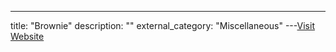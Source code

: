 ---
title: "Brownie"
description: ""
external_category: "Miscellaneous"
---[Visit Website](https://eth-brownie.readthedocs.io/en/stable/)

